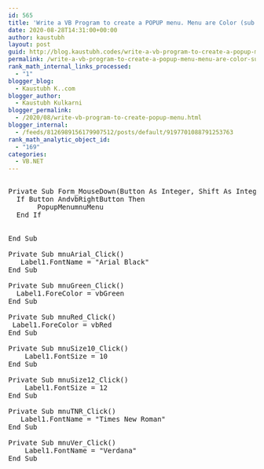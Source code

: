 ```yaml
---
id: 565
title: 'Write a VB Program to create a POPUP menu. Menu are Color (sub menu- red, green, blue,    yellow), Font (Times New Roman, Verdana, Arial Black etc), Font Size (10, 11, 12 etc) after clicking on particular menu changes should reflect on Label control'
date: 2020-08-28T14:31:00+00:00
author: kaustubh
layout: post
guid: http://blog.kaustubh.codes/write-a-vb-program-to-create-a-popup-menu-menu-are-color-sub-menu-red-green-blue-yellow-font-times-new-roman-verdana-arial-black-etc-font-size-10-11-12-etc-after-clicking-on-partic/
permalink: /write-a-vb-program-to-create-a-popup-menu-menu-are-color-sub-menu-red-green-blue-yellow-font-times-new-roman-verdana-arial-black-etc-font-size-10-11-12-etc-after-clicking-on-partic/
rank_math_internal_links_processed:
  - "1"
blogger_blog:
  - Kaustubh K..com
blogger_author:
  - Kaustubh Kulkarni
blogger_permalink:
  - /2020/08/write-vb-program-to-create-popup-menu.html
blogger_internal:
  - /feeds/8126989156179907512/posts/default/9197701088791253763
rank_math_analytic_object_id:
  - "169"
categories:
  - VB.NET
---
```

<pre><br />Private Sub Form_MouseDown(Button As Integer, Shift As Integer, X As Single, Y As Single)<br />	If Button AndvbRightButton Then<br />		PopupMenumnuMenu<br />	End If<br /><br /><br />End Sub<br /><br />Private Sub mnuArial_Click()<br />	Label1.FontName = "Arial Black"<br />End Sub<br /><br />Private Sub mnuGreen_Click()<br />	Label1.ForeColor = vbGreen<br />End Sub<br /><br />Private Sub mnuRed_Click()<br />	Label1.ForeColor = vbRed<br />End Sub<br /><br />Private Sub mnuSize10_Click()<br />	Label1.FontSize = 10<br />End Sub<br /><br />Private Sub mnuSize12_Click()<br />	Label1.FontSize = 12<br />End Sub<br /><br />Private Sub mnuTNR_Click()<br />	Label1.FontName = "Times New Roman"<br />End Sub<br /><br />Private Sub mnuVer_Click()<br />	Label1.FontName = "Verdana"<br />End Sub<br /><br /><br /></pre>